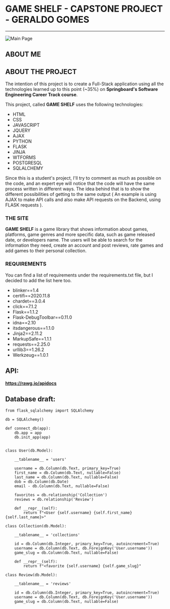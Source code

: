 # GAME SHELF - CAPSTONE PROJECT - GERALDO GOMES
---
![Main Page](https://github.com/ggomesneto/capstone1/blob/main/Game%20Shelf.jpeg)

## ABOUT ME

## ABOUT THE PROJECT

The intention of this project is to create a Full-Stack application using all the technologies learned up to this point (~35%) on **Springboard's Software Engineering Career Track course**. 

This project, called **GAME SHELF** uses the following technologies:

- HTML
- CSS
- JAVASCRIPT
- JQUERY
- AJAX
- PYTHON 
- FLASK
- JINJA
- WTFORMS
- POSTGRESQL
- SQLALCHEMY

Since this is a student's project, I'll try to comment as much as possible on the code, and an expert eye will notice that the code will have the same process written in different ways. The idea behind that is to show the different possibilities of getting to the same output ( An example is using AJAX to make API calls and also make API requests on the Backend, using FLASK requests ).

### THE SITE

**GAME SHELF** is a game library that shows information about games, platforms, game genres and more specific data, such as game released date, or developers name. The users will be able to search for the information they need, create an account and post reviews, rate games and add games to their personal collection.

### REQUIREMENTS

You can find a list of requirements under the requirements.txt file, but I decided to add the list here too.

- blinker==1.4
- certifi==2020.11.8
- chardet==3.0.4
- click==7.1.2
- Flask==1.1.2
- Flask-DebugToolbar==0.11.0
- idna==2.10
- itsdangerous==1.1.0
- Jinja2==2.11.2
- MarkupSafe==1.1.1
- requests==2.25.0
- urllib3==1.26.2
- Werkzeug==1.0.1
 
## API: 
**https://rawg.io/apidocs**

## Database draft:

	from flask_sqlalchemy import SQLAlchemy

	db = SQLAlchemy()

	def connect_db(app):
    	db.app = app
    	db.init_app(app)


	class User(db.Model):

    	__tablename__ = 'users'

    	username = db.Column(db.Text, primary_key=True)
    	first_name = db.Column(db.Text, nullable=False)
    	last_name = db.Column(db.Text, nullable=False)
    	dob = db.Column(db.Date)
    	email - db.Column(db.Text, nullable=False)

    	favorites = db.relationship('Collection')
    	reviews = db.relationship('Review')

    	def __repr__(self):
        	return f"<User {self.username} {self.first_name} {self.last_name}>"

	class Collection(db.Model):

    	__tablename__ = 'collections'

    	id = db.Column(db.Integer, primary_key=True, autoincrement=True)
    	username = db.Column(db.Text, db.ForeignKey('User.username'))
    	game_slug = db.Column(db.Text, nullable=False)

    	def __repr__(self):
        	return f"<favorite {self.username} {self.game_slug}"

	class Review(db.Model):

    	__tablename__ = 'reviews'

    	id = db.Column(db.Integer, primary_key=True, autoincrement=True)
    	username = db.Column(db.Text, db.ForeignKey('User.username'))
    	game_slug = db.Column(db.Text, nullable=False)
